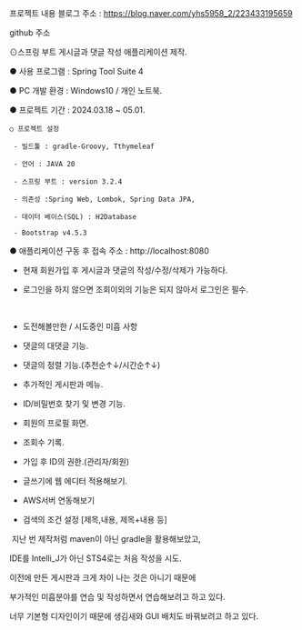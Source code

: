 프로젝트 내용
블로그 주소 : https://blog.naver.com/yhs5958_2/223433195659

github 주소

⊙스프링 부트 게시글과 댓글 작성 애플리케이션 제작.

  ● 사용 프로그램 : Spring Tool Suite 4

  ● PC 개발 환경 : Windows10 / 개인 노트북.

  ● 프로젝트 기간 : 2024.03.18 ~ 05.01.

    ○ 프로젝트 설정

     - 빌드툴 : gradle-Groovy, Tthymeleaf

     - 언어 : JAVA 20

     - 스프링 부트 : version 3.2.4

     - 의존성 :Spring Web, Lombok, Spring Data JPA, 

     - 데이터 베이스(SQL) : H2Database 

     - Bootstrap v4.5.3

  ● 애플리케이션 구동 후 접속 주소 :  http://localhost:8080

 - 현재 회원가입 후 게시글과 댓글의 작성/수정/삭제가 가능하다.

 - 로그인을 하지 않으면 조회이외의 기능은 되지 않아서 로그인은 필수.

​

 * 도전해볼만한 / 시도중인 미흡 사항

 - 댓글의 대댓글 기능.

 - 댓글의 정렬 기능.(추천순↑↓/시간순↑↓)

 - 추가적인 게시판과 메뉴.

 - ID/비밀번호 찾기 및 변경 기능.

 - 회원의 프로필 화면.

 - 조회수 기록.

 - 가입 후 ID의 권한.(관리자/회원)

 - 글쓰기에 웹 에디터 적용해보기.

 - AWS서버 연동해보기

 - 검색의 조건 설정 [제목,내용, 제목+내용 등]

​
지난 번 제작처럼 maven이 아닌 gradle을 활용해보았고, 

IDE를 Intelli_J가 아닌 STS4로는 처음 작성을 시도.
​

이전에 만든 게시판과 크게 차이 나는 것은 아니기 때문에 

부가적인 미흡분야를 연습 및 작성하면서 연습해보려고 하고 있다.

너무 기본형 디자인이기 때문에 생김새와 GUI 배치도 바꿔보려고 하고 있다.

